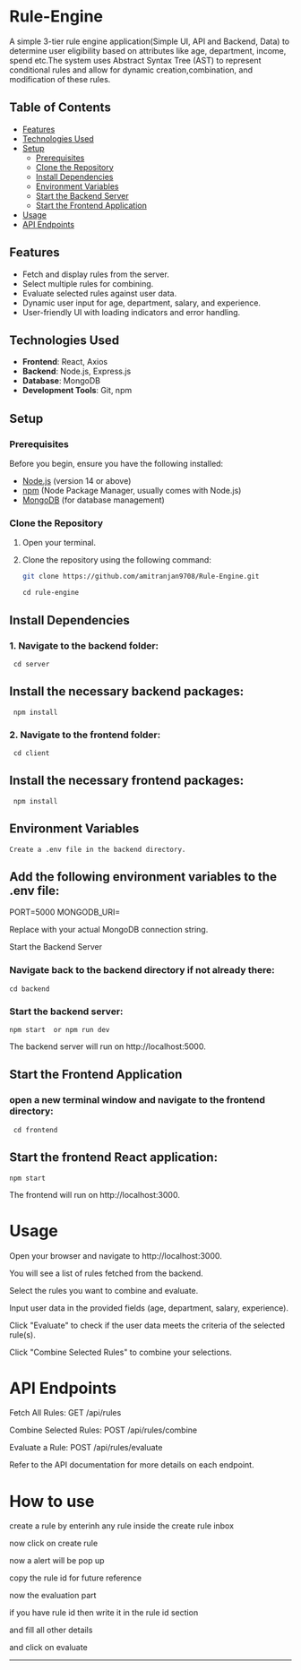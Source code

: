 # Rule-Engine
A simple 3-tier rule engine application(Simple UI, API and Backend, Data) to determine user eligibility based on attributes like age, department, income, spend etc.The system uses Abstract Syntax Tree (AST) to represent conditional rules and allow for dynamic creation,combination, and modification of these rules.


## Table of Contents

- [Features](#features)
- [Technologies Used](#technologies-used)
- [Setup](#setup)
  - [Prerequisites](#prerequisites)
  - [Clone the Repository](#clone-the-repository)
  - [Install Dependencies](#install-dependencies)
  - [Environment Variables](#environment-variables)
  - [Start the Backend Server](#start-the-backend-server)
  - [Start the Frontend Application](#start-the-frontend-application)
- [Usage](#usage)
- [API Endpoints](#api-endpoints)

## Features

- Fetch and display rules from the server.
- Select multiple rules for combining.
- Evaluate selected rules against user data.
- Dynamic user input for age, department, salary, and experience.
- User-friendly UI with loading indicators and error handling.

## Technologies Used

- **Frontend**: React, Axios
- **Backend**: Node.js, Express.js
- **Database**: MongoDB
- **Development Tools**: Git, npm

## Setup

### Prerequisites

Before you begin, ensure you have the following installed:

- [Node.js](https://nodejs.org/) (version 14 or above)
- [npm](https://www.npmjs.com/) (Node Package Manager, usually comes with Node.js)
- [MongoDB](https://www.mongodb.com/) (for database management)

### Clone the Repository

1. Open your terminal.
2. Clone the repository using the following command:
   ```bash
   git clone https://github.com/amitranjan9708/Rule-Engine.git

   ```

       cd rule-engine

## Install Dependencies

  ### 1. Navigate to the backend folder:

     cd server

  ## Install the necessary backend packages:

     npm install

  ### 2. Navigate to the frontend folder:

     cd client
   
  ## Install the necessary frontend packages:

     npm install

 ## Environment Variables

    Create a .env file in the backend directory.
## Add the following environment variables to the .env file:

PORT=5000
MONGODB_URI=<your-mongodb-uri>

Replace <your-mongodb-uri> with your actual MongoDB connection string.

Start the Backend Server

  ### Navigate back to the backend directory if not already there:

    cd backend

  ### Start the backend server:

    npm start  or npm run dev

The backend server will run on http://localhost:5000.

 ## Start the Frontend Application

   ### open a new terminal window and navigate to the frontend directory:

     cd frontend

 ## Start the frontend React application:

    npm start

The frontend will run on http://localhost:3000.


# Usage
Open your browser and navigate to http://localhost:3000.

You will see a list of rules fetched from the backend.

Select the rules you want to combine and evaluate.

Input user data in the provided fields (age, department, salary, experience).

Click "Evaluate" to check if the user data meets the criteria of the selected rule(s).

Click "Combine Selected Rules" to combine your selections.


# API Endpoints
Fetch All Rules: GET /api/rules

Combine Selected Rules: POST /api/rules/combine

Evaluate a Rule: POST /api/rules/evaluate

Refer to the API documentation for more details on each endpoint.

# How to use
create a rule by enterinh any rule inside the create rule inbox

now click on create rule

now a alert will be pop up 

copy the rule id for future reference



now the evaluation part


if you have rule id then write it in the rule id section 

and fill all other details

and click on evaluate

______________________________________________________________________________________________________________________________________________________________________

